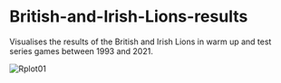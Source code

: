 # British-and-Irish-Lions-results
Visualises the results of the British and Irish Lions in warm up and test series games between 1993 and 2021.


![Rplot01](https://user-images.githubusercontent.com/57360691/126871199-8314b33a-5428-4ff7-a52d-9c9d25eeb5d0.png)
